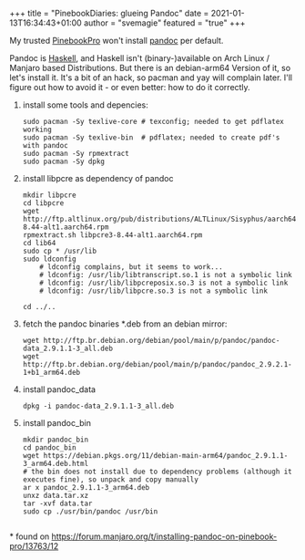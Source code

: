+++
title = "PinebookDiaries: glueing Pandoc"
date = 2021-01-13T16:34:43+01:00
author = "svemagie"
featured = "true"
+++

My trusted [PinebookPro](https://www.pine64.org/pinebook-pro/) won't install [pandoc](https://pandoc.org/) per default. 

Pandoc is [Haskell](https://www.haskell.org/), and Haskell isn't (binary-)available on Arch Linux / Manjaro based Distributions. But there is an debian-arm64 Version of it, so let's install it. It's a bit of an hack, so pacman and yay will complain later. I'll figure out how to avoid it - or even better: how to do it correctly.


1. install some tools and depencies:
	
	``` 
	sudo pacman -Sy texlive-core # texconfig; needed to get pdflatex working
	sudo pacman -Sy texlive-bin  # pdflatex; needed to create pdf's with pandoc
	sudo pacman -Sy rpmextract
	sudo pacman -Sy dpkg

2. install libpcre as dependency of pandoc
 
	```
	mkdir libpcre
	cd libpcre
	wget http://ftp.altlinux.org/pub/distributions/ALTLinux/Sisyphus/aarch64/RPMS.classic/libpcre3-8.44-alt1.aarch64.rpm
	rpmextract.sh libpcre3-8.44-alt1.aarch64.rpm
	cd lib64
	sudo cp * /usr/lib
	sudo ldconfig
        # ldconfig complains, but it seems to work...
        # ldconfig: /usr/lib/libtranscript.so.1 is not a symbolic link
        # ldconfig: /usr/lib/libpcreposix.so.3 is not a symbolic link
        # ldconfig: /usr/lib/libpcre.so.3 is not a symbolic link

	cd ../..
	
3. fetch the pandoc binaries *.deb from an debian mirror:

	``` 
	wget http://ftp.br.debian.org/debian/pool/main/p/pandoc/pandoc-data_2.9.1.1-3_all.deb
	wget http://ftp.br.debian.org/debian/pool/main/p/pandoc/pandoc_2.9.2.1-1+b1_arm64.deb

4. install pandoc_data

	```
	dpkg -i pandoc-data_2.9.1.1-3_all.deb
	
6. install pandoc_bin
 
	```
	mkdir pandoc_bin
	cd pandoc_bin
	wget https://debian.pkgs.org/11/debian-main-arm64/pandoc_2.9.1.1-3_arm64.deb.html
	# the bin does not install due to dependency problems (although it executes fine), so unpack and copy manually
	ar x pandoc_2.9.1.1-3_arm64.deb
	unxz data.tar.xz
	tar -xvf data.tar
	sudo cp ./usr/bin/pandoc /usr/bin	
	

\* found on https://forum.manjaro.org/t/installing-pandoc-on-pinebook-pro/13763/12
